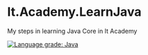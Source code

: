 # It.Academy.LearnJava
My steps in learning Java Core in It Academy

<a href="https://lgtm.com/projects/g/JustShooter/It.Academy.LearnJava/context:java"><img alt="Language grade: Java" src="https://img.shields.io/lgtm/grade/java/g/JustShooter/It.Academy.LearnJava.svg?logo=lgtm&logoWidth=18"/></a>
